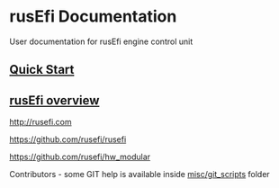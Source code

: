 # rusEfi Documentation

User documentation for rusEfi engine control unit

## [Quick Start](HOWTO_quick_start)

## [rusEfi overview](overview)

http://rusefi.com

https://github.com/rusefi/rusefi

https://github.com/rusefi/hw_modular


Contributors - some GIT help is available inside [misc/git_scripts](https://github.com/rusefi/hw_microRusEfi/tree/master/git_scripts) folder
